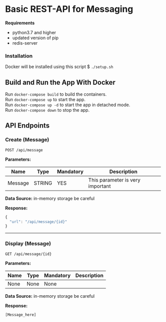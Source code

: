 # Basic REST-API for Messaging


**Requirements**

 - python3.7 and higher
 - updated version of pip
 - redis-server


### Installation

Docker will be installed using this script
$    `./setup.sh`

## Build and Run the App With Docker
Run `docker-compose build` to build the containers.  
Run `docker-compose up` to start the app.  
Run `docker-compose up -d` to start the app in detached mode.  
Run `docker-compose down` to stop the app.

## API Endpoints


### Create (Message)
```
POST /api/message
```

**Parameters:**

Name | Type | Mandatory | Description
------------ | ------------ | ------------ | ------------
Message | STRING | YES | This parameter is very important

**Data Source:**
in-memory storage be careful

**Response:**
```javascript
{
  "url": "/api/message/{id}"
}
```
------
### Display (Message)
```
GET /api/message/{id}
```

**Parameters:**

Name | Type | Mandatory | Description
------------ | ------------ | ------------ | ------------
 None| None  |None  |

**Data Source:**
in-memory storage be careful

**Response:**
```javascript
[Message_here]
```
